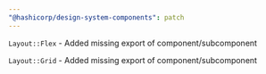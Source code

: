 ```yaml
---
"@hashicorp/design-system-components": patch
---
```


`Layout::Flex` - Added missing export of component/subcomponent

`Layout::Grid` - Added missing export of component/subcomponent
